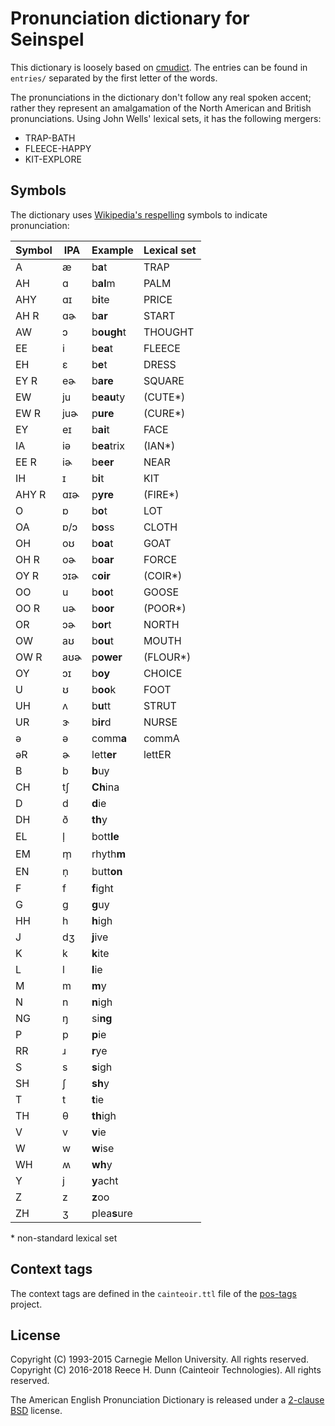 # Pronunciation dictionary for Seinspel

This dictionary is loosely based on [cmudict](https://en.wikipedia.org/wiki/CMU_Pronouncing_Dictionary).
The entries can be found in `entries/` separated by the first letter of the words.

The pronunciations in the dictionary don't follow any real spoken accent;
rather they represent an amalgamation of the North American and British pronunciations.
Using John Wells' lexical sets, it has the following mergers:

 *  TRAP-BATH
 *  FLEECE-HAPPY
 *  KIT-EXPLORE

## Symbols

The dictionary uses [Wikipedia's respelling][wiki-respell] symbols to indicate pronunciation:

| Symbol  | IPA | Example     | Lexical set |
|---------|-----|-------------|-------------|
| A       | æ   | b**a**t     | TRAP        |
| AH      | ɑ   | b**al**m    | PALM        |
| AHY     | ɑɪ  | b**i**te    | PRICE       |
| AH R    | ɑɚ  | b**ar**     | START       |
| AW      | ɔ   | b**ough**t  | THOUGHT     |
| EE      | i   | b**ea**t    | FLEECE      |
| EH      | ɛ   | b**e**t     | DRESS       |
| EY R    | eɚ  | b**are**    | SQUARE      |
| EW      | ju  | b**eau**ty  | (CUTE\*)    |
| EW R    | juɚ | p**ure**    | (CURE\*)    |
| EY      | eɪ  | b**ai**t    | FACE        |
| IA      | iə  | b**ea**trix | (IAN\*)     |
| EE R    | iɚ  | b**eer**    | NEAR        |
| IH      | ɪ   | b**i**t     | KIT         |
| AHY R   | ɑɪɚ | p**yre**    | (FIRE\*)    |
| O       | ɒ   | b**o**t     | LOT         |
| OA      | ɒ/ɔ | b**o**ss    | CLOTH       |
| OH      | oʊ  | b**oa**t    | GOAT        |
| OH R    | oɚ  | b**oar**    | FORCE       |
| OY R    | ɔɪɚ | c**oir**    | (COIR\*)    |
| OO      | u   | b**oo**t    | GOOSE       |
| OO R    | uɚ  | b**oor**    | (POOR\*)    |
| OR      | ɔɚ  | b**or**t    | NORTH       |
| OW      | aʊ  | b**ou**t    | MOUTH       |
| OW R    | aʊɚ | p**ower**   | (FLOUR\*)   |
| OY      | ɔɪ  | b**oy**     | CHOICE      |
| U       | ʊ   | b**oo**k    | FOOT        |
| UH      | ʌ   | b**u**tt    | STRUT       |
| UR      | ɝ   | b**ir**d    | NURSE       |
| ə       | ə   | comm**a**   | commA       |
| əR      | ɚ   | lett**er**  | lettER      |
| B       | b   | **b**uy |  |
| CH      | tʃ  | **Ch**ina |  |
| D       | d   | **d**ie |  |
| DH      | ð   | **th**y |  |
| EL      | l̩   | bott**le** |  |
| EM      | m̩   | rhyth**m** |  |
| EN      | n̩   | butt**on** |  |
| F       | f   | **f**ight |  |
| G       | g   | **g**uy |  |
| HH      | h   | **h**igh |  |
| J       | dʒ  | **j**ive |  |
| K       | k   | **k**ite |  |
| L       | l   | **l**ie |  |
| M       | m   | **m**y |  |
| N       | n   | **n**igh |  |
| NG      | ŋ   | si**ng** |  |
| P       | p   | **p**ie |  |
| RR      | ɹ   | **r**ye |  |
| S       | s   | **s**igh |  |
| SH      | ʃ   | **sh**y |  |
| T       | t   | **t**ie |  |
| TH      | θ   | **th**igh |  |
| V       | v   | **v**ie |  |
| W       | w   | **w**ise |  |
| WH      | ʍ   | **wh**y |  |
| Y       | j   | **y**acht |  |
| Z       | z   | **z**oo |  |
| ZH      | ʒ   | plea**s**ure |  |

\* non-standard lexical set

## Context tags

The context tags are defined in the `cainteoir.ttl` file of the
[pos-tags](https://github.com/rhdunn/pos-tags) project.

## License

Copyright (C) 1993-2015 Carnegie Mellon University. All rights reserved.  
Copyright (C) 2016-2018 Reece H. Dunn (Cainteoir Technologies). All rights reserved.

The American English Pronunciation Dictionary is released under a
[2-clause BSD](COPYING) license.

[wiki-respell]: https://en.wikipedia.org/wiki/Help:Pronunciation_respelling_key
